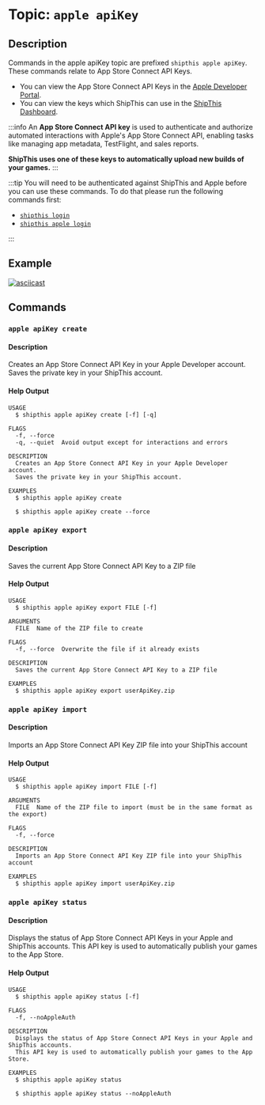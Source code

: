 # Topic: `apple apiKey`

## Description

Commands in the apple apiKey topic are prefixed `shipthis apple apiKey`. These commands relate to App Store Connect API Keys.

- You can view the App Store Connect API Keys in the [Apple Developer Portal](https://appstoreconnect.apple.com/access/integrations/api).
- You can view the keys which ShipThis can use in the [ShipThis Dashboard](https://shipthis.cc/credentials).

:::info
An **App Store Connect API key** is used to authenticate and authorize automated interactions with Apple's App Store Connect API, enabling tasks like managing app metadata, TestFlight, and sales reports.

**ShipThis uses one of these keys to automatically upload new builds of your games.**
:::

:::tip
You will need to be authenticated against ShipThis and Apple before you can use
these commands. To do that please run the following commands first:

- [`shipthis login`](/docs/reference/login)
- [`shipthis apple login`](/docs/reference/apple/login)

:::

## Example

[![asciicast](https://asciinema.org/a/PsCq8H4NowWSiGGMLraosAh9a.svg)](https://asciinema.org/a/PsCq8H4NowWSiGGMLraosAh9a#shipthis-col120row32)

## Commands

### `apple apiKey create`

#### Description

Creates an App Store Connect API Key in your Apple Developer account.
Saves the private key in your ShipThis account.

#### Help Output

```help
USAGE
  $ shipthis apple apiKey create [-f] [-q]

FLAGS
  -f, --force
  -q, --quiet  Avoid output except for interactions and errors

DESCRIPTION
  Creates an App Store Connect API Key in your Apple Developer account.
  Saves the private key in your ShipThis account.

EXAMPLES
  $ shipthis apple apiKey create

  $ shipthis apple apiKey create --force
```

### `apple apiKey export`

#### Description

Saves the current App Store Connect API Key to a ZIP file

#### Help Output

```help
USAGE
  $ shipthis apple apiKey export FILE [-f]

ARGUMENTS
  FILE  Name of the ZIP file to create

FLAGS
  -f, --force  Overwrite the file if it already exists

DESCRIPTION
  Saves the current App Store Connect API Key to a ZIP file

EXAMPLES
  $ shipthis apple apiKey export userApiKey.zip
```

### `apple apiKey import`

#### Description

Imports an App Store Connect API Key ZIP file into your ShipThis account

#### Help Output

```help
USAGE
  $ shipthis apple apiKey import FILE [-f]

ARGUMENTS
  FILE  Name of the ZIP file to import (must be in the same format as the export)

FLAGS
  -f, --force

DESCRIPTION
  Imports an App Store Connect API Key ZIP file into your ShipThis account

EXAMPLES
  $ shipthis apple apiKey import userApiKey.zip
```

### `apple apiKey status`

#### Description

Displays the status of App Store Connect API Keys in your Apple and ShipThis accounts.
This API key is used to automatically publish your games to the App Store.

#### Help Output

```help
USAGE
  $ shipthis apple apiKey status [-f]

FLAGS
  -f, --noAppleAuth

DESCRIPTION
  Displays the status of App Store Connect API Keys in your Apple and ShipThis accounts.
  This API key is used to automatically publish your games to the App Store.

EXAMPLES
  $ shipthis apple apiKey status

  $ shipthis apple apiKey status --noAppleAuth
```
